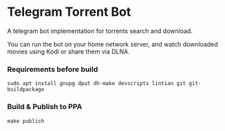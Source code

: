# Telegram Torrent Bot

A telegram bot implementation for torrents search and download.

You can run the bot on your home network server, and watch downloaded movies using Kodi or share them via DLNA.

### Requirements before build
```
sudo apt install gnupg dput dh-make devscripts lintian git git-buildpackage
```

### Build & Publish to PPA
```
make publish
```
